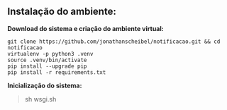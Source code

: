## Instalação do ambiente:

**Download do sistema e criação do ambiente virtual:**

```
git clone https://github.com/jonathanscheibel/notificacao.git && cd notificacao
virtualenv -p python3 .venv
source .venv/bin/activate 
pip install --upgrade pip
pip install -r requirements.txt
```

**Inicialização do sistema:**
> sh wsgi.sh
